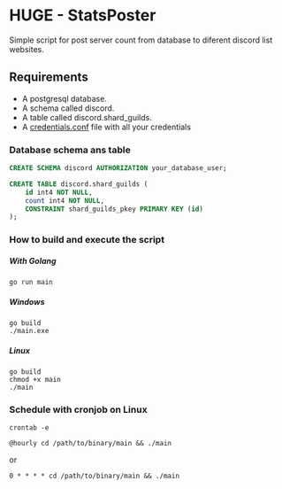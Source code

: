 # HUGE - StatsPoster
Simple script for post server count from database to diferent discord list websites.

## Requirements
- A postgresql database.
- A schema called discord.
- A table called discord.shard_guilds.
- A [credentials.conf](/credentials.conf.example) file with all your credentials


### Database schema ans table
```sql
CREATE SCHEMA discord AUTHORIZATION your_database_user;

CREATE TABLE discord.shard_guilds (
	id int4 NOT NULL,
	count int4 NOT NULL,
	CONSTRAINT shard_guilds_pkey PRIMARY KEY (id)
);
```

### How to build and execute the script
##### With Golang
```shell
go run main
```
##### Windows
```shell
go build
./main.exe
```
##### Linux
```shell
go build
chmod +x main
./main
```

### Schedule with cronjob on Linux
```shell
crontab -e
```

```shell
@hourly cd /path/to/binary/main && ./main
```
or
```shell
0 * * * * cd /path/to/binary/main && ./main
```
